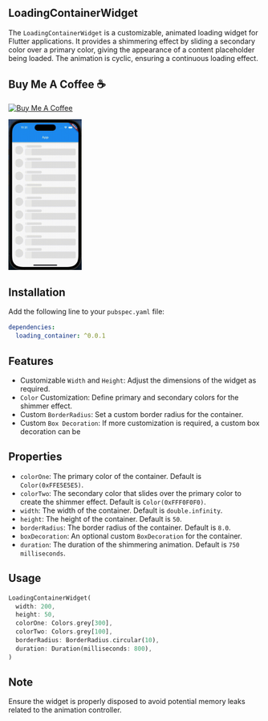 ## LoadingContainerWidget

The `LoadingContainerWidget` is a customizable, animated loading widget for Flutter applications. It provides a shimmering effect by sliding a secondary color over a primary color, giving the appearance of a content placeholder being loaded. The animation is cyclic, ensuring a continuous loading effect.

## Buy Me A Coffee ☕️

<a href="https://www.buymeacoffee.com/altaysakarya" target="_blank"><img src="https://cdn.buymeacoffee.com/buttons/default-orange.png" alt="Buy Me A Coffee" height="41" width="174"></a>

<img src="https://github.com/altaysakarya/loading_container/blob/main/example.gif?raw=true" height="300" alt="Example GIF">

## Installation

Add the following line to your `pubspec.yaml` file:

```yaml
dependencies:
  loading_container: ^0.0.1
```

## Features

* Customizable `Width` and `Height`: Adjust the dimensions of the widget as required.
* `Color` Customization: Define primary and secondary colors for the shimmer effect.
* Custom `BorderRadius`: Set a custom border radius for the container.
* Custom `Box Decoration`: If more customization is required, a custom box decoration can be 

## Properties

* `colorOne`: The primary color of the container. Default is `Color(0xFFE5E5E5)`.
* `colorTwo`: The secondary color that slides over the primary color to create the shimmer effect. Default is `Color(0xFFF0F0F0)`.
* `width`: The width of the container. Default is `double.infinity`.
* `height`: The height of the container. Default is `50`.
* `borderRadius`: The border radius of the container. Default is `8.0`.
* `boxDecoration`: An optional custom `BoxDecoration` for the container.
* `duration`: The duration of the shimmering animation. Default is `750 milliseconds`.

## Usage

```dart
LoadingContainerWidget(
  width: 200,
  height: 50,
  colorOne: Colors.grey[300],
  colorTwo: Colors.grey[100],
  borderRadius: BorderRadius.circular(10),
  duration: Duration(milliseconds: 800),
)
```

## Note

Ensure the widget is properly disposed to avoid potential memory leaks related to the animation controller.